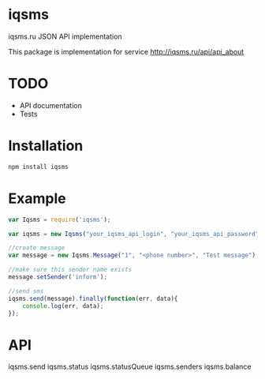 # iqsms
iqsms.ru JSON API implementation

This package is implementation for service http://iqsms.ru/api/api_about

# TODO

* API documentation
* Tests

# Installation

```sh
npm install iqsms
```

# Example

```javascript
var Iqsms = require('iqsms');

var iqsms = new Iqsms("your_iqsms_api_login", "your_iqsms_api_password");

//create message
var message = new Iqsms.Message("1", "<phone number>", "Test message");

//make sure this sender name exists
message.setSender('inform');

//send sms
iqsms.send(message).finally(function(err, data){
	console.log(err, data);
});
```

# API

iqsms.send
iqsms.status
iqsms.statusQueue
iqsms.senders
iqsms.balance